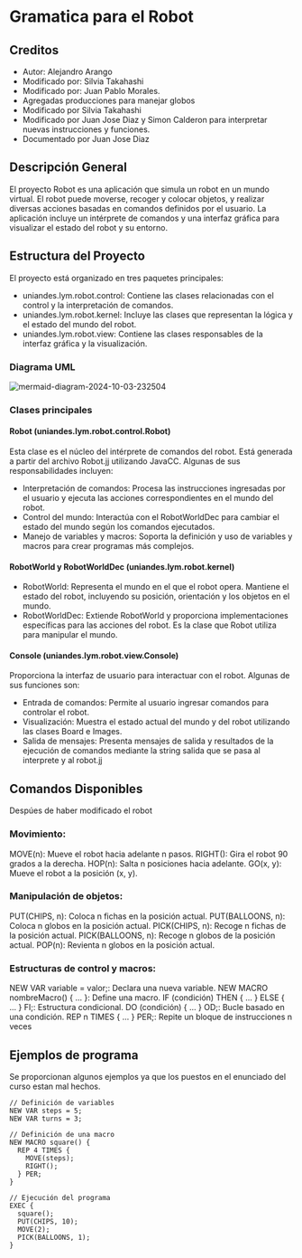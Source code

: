 # Gramatica para el Robot
## Creditos
- Autor: Alejandro Arango
- Modificado por: Silvia Takahashi
- Modificado por: Juan Pablo Morales.
- Agregadas producciones para manejar globos
- Modificado por Silvia Takahashi
- Modificado por Juan Jose Diaz y Simon Calderon para interpretar nuevas instrucciones y funciones.
- Documentado por Juan Jose Diaz

## Descripción General
El proyecto Robot es una aplicación que simula un robot en un mundo virtual. El robot puede moverse, recoger y colocar objetos, y realizar diversas acciones basadas en comandos definidos por el usuario. La aplicación incluye un intérprete de comandos y una interfaz gráfica para visualizar el estado del robot y su entorno.

## Estructura del Proyecto
El proyecto está organizado en tres paquetes principales:

- uniandes.lym.robot.control: Contiene las clases relacionadas con el control y la interpretación de comandos.
- uniandes.lym.robot.kernel: Incluye las clases que representan la lógica y el estado del mundo del robot.
- uniandes.lym.robot.view: Contiene las clases responsables de la interfaz gráfica y la visualización.

### Diagrama UML
![mermaid-diagram-2024-10-03-232504](https://github.com/user-attachments/assets/057ec0cd-60f8-4807-8ea7-df02c13a35e3)

### Clases principales
#### Robot (uniandes.lym.robot.control.Robot)
Esta clase es el núcleo del intérprete de comandos del robot. Está generada a partir del archivo Robot.jj utilizando JavaCC. Algunas de sus responsabilidades incluyen:

- Interpretación de comandos: Procesa las instrucciones ingresadas por el usuario y ejecuta las acciones correspondientes en el mundo del robot.
- Control del mundo: Interactúa con el RobotWorldDec para cambiar el estado del mundo según los comandos ejecutados.
- Manejo de variables y macros: Soporta la definición y uso de variables y macros para crear programas más complejos.
#### RobotWorld y RobotWorldDec (uniandes.lym.robot.kernel)
- RobotWorld: Representa el mundo en el que el robot opera. Mantiene el estado del robot, incluyendo su posición, orientación y los objetos en el mundo.
- RobotWorldDec: Extiende RobotWorld y proporciona implementaciones específicas para las acciones del robot. Es la clase que Robot utiliza para manipular el mundo.
#### Console (uniandes.lym.robot.view.Console)
Proporciona la interfaz de usuario para interactuar con el robot. Algunas de sus funciones son:

- Entrada de comandos: Permite al usuario ingresar comandos para controlar el robot.
- Visualización: Muestra el estado actual del mundo y del robot utilizando las clases Board e Images.
- Salida de mensajes: Presenta mensajes de salida y resultados de la ejecución de comandos mediante la string salida que se pasa al interprete y al robot.jj

## Comandos Disponibles
Despúes de haber modificado el robot

### Movimiento:

MOVE(n): Mueve el robot hacia adelante n pasos.
RIGHT(): Gira el robot 90 grados a la derecha.
HOP(n): Salta n posiciones hacia adelante.
GO(x, y): Mueve el robot a la posición (x, y).

### Manipulación de objetos:

PUT(CHIPS, n): Coloca n fichas en la posición actual.
PUT(BALLOONS, n): Coloca n globos en la posición actual.
PICK(CHIPS, n): Recoge n fichas de la posición actual.
PICK(BALLOONS, n): Recoge n globos de la posición actual.
POP(n): Revienta n globos en la posición actual.

### Estructuras de control y macros:

NEW VAR variable = valor;: Declara una nueva variable.
NEW MACRO nombreMacro() { ... }: Define una macro.
IF (condición) THEN { ... } ELSE { ... } FI;: Estructura condicional.
DO (condición) { ... } OD;: Bucle basado en una condición.
REP n TIMES { ... } PER;: Repite un bloque de instrucciones n veces

## Ejemplos de programa
Se proporcionan algunos ejemplos ya que los puestos en el enunciado del curso estan mal hechos.
```
// Definición de variables
NEW VAR steps = 5;
NEW VAR turns = 3;

// Definición de una macro
NEW MACRO square() {
  REP 4 TIMES {
    MOVE(steps);
    RIGHT();
  } PER;
}

// Ejecución del programa
EXEC {
  square();
  PUT(CHIPS, 10);
  MOVE(2);
  PICK(BALLOONS, 1);
}
```
